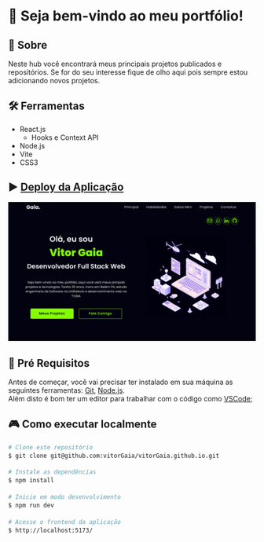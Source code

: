 # 🧩 Seja bem-vindo ao meu portfólio!

## 📘 Sobre
Neste hub você encontrará meus principais projetos publicados e repositórios. Se for do seu interesse fique de olho aqui pois sempre estou adicionando novos projetos.

## 🛠️ Ferramentas
- React.js
  - Hooks e Context API
- Node.js
- Vite
- CSS3

## ▶️ [Deploy da Aplicação](https://vitorgaia.github.io/#)
<div align="center">
  <img
    src='src/images/portfolioThumb.png'
  />
</div>

## 📝 Pré Requisitos
Antes de começar, você vai precisar ter instalado em sua máquina as seguintes ferramentas:
[Git](https://git-scm.com), [Node.js](https://nodejs.org/en/).  
Além disto é bom ter um editor para trabalhar com o código como [VSCode](https://code.visualstudio.com/);

## 🎮 Como executar localmente
```bash
# Clone este repositório
$ git clone git@github.com:vitorGaia/vitorGaia.github.io.git

# Instale as dependências
$ npm install

# Inicie em modo desenvolvimento
$ npm run dev

# Acesse o frontend da aplicação
$ http://localhost:5173/
